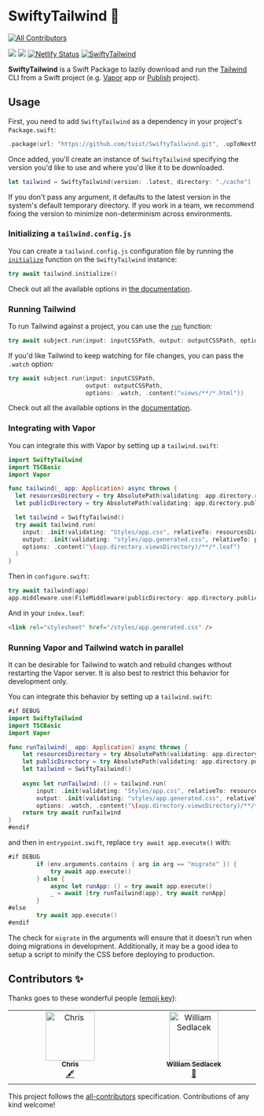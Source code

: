 # SwiftyTailwind 🍃
<!-- ALL-CONTRIBUTORS-BADGE:START - Do not remove or modify this section -->
[![All Contributors](https://img.shields.io/badge/all_contributors-2-orange.svg?style=flat-square)](#contributors-)
<!-- ALL-CONTRIBUTORS-BADGE:END -->

[![](https://img.shields.io/endpoint?url=https%3A%2F%2Fswiftpackageindex.com%2Fapi%2Fpackages%2Ftuist%2FSwiftyTailwind%2Fbadge%3Ftype%3Dswift-versions)](https://swiftpackageindex.com/tuist/SwiftyTailwind)
[![](https://img.shields.io/endpoint?url=https%3A%2F%2Fswiftpackageindex.com%2Fapi%2Fpackages%2Ftuist%2FSwiftyTailwind%2Fbadge%3Ftype%3Dplatforms)](https://swiftpackageindex.com/tuist/SwiftyTailwind)
[![Netlify Status](https://api.netlify.com/api/v1/badges/69daef71-b1cf-4d37-96ad-216cb953e668/deploy-status)](https://app.netlify.com/sites/swiftytailwind/deploys)
[![SwiftyTailwind](https://github.com/tuist/SwiftyTailwind/actions/workflows/SwiftyTailwind.yml/badge.svg)](https://github.com/tuist/SwiftyTailwind/actions/workflows/SwiftyTailwind.yml)

**SwiftyTailwind** is a Swift Package to lazily download and run the [Tailwind](https://tailwindcss.com) CLI from a Swift project (e.g. [Vapor](https://vapor.codes) app or [Publish](https://github.com/JohnSundell/Publish) project). 

## Usage

First, you need to add `SwiftyTailwind` as a dependency in your project's `Package.swift`:

```swift
.package(url: "https://github.com/tuist/SwiftyTailwind.git", .upToNextMinor(from: "0.5.0"))
```

Once added, you'll create an instance of `SwiftyTailwind` specifying the version you'd like to use and where you'd like it to be downloaded.

```swift
let tailwind = SwiftyTailwind(version: .latest, directory: "./cache")
```

If you don't pass any argument, it defaults to the latest version in the system's default temporary directory. If you work in a team, we recommend fixing the version to minimize non-determinism across environments.

### Initializing a `tailwind.config.js`

You can create a `tailwind.config.js` configuration file by running the [`initialize`](https://swiftytailwind.tuist.io/documentation/swiftytailwind/swiftytailwind/initialize(directory:options:)) function on the `SwiftyTailwind` instance:


```swift
try await tailwind.initialize()
```

Check out all the available options in [the documentation](https://swiftytailwind.tuist.io/documentation/swiftytailwind/swiftytailwind/initializeoption).

### Running Tailwind

To run Tailwind against a project, you can use the [`run`](https://swiftytailwind.tuist.io/documentation/swiftytailwind/swiftytailwind/run(input:output:directory:options:)) function:

```swift
try await subject.run(input: inputCSSPath, output: outputCSSPath, options: .content("views/**/*.html"))
```

If you'd like Tailwind to keep watching for file changes, you can pass the `.watch` option:


```swift
try await subject.run(input: inputCSSPath, 
                      output: outputCSSPath, 
                      options: .watch, .content("views/**/*.html"))
```

Check out all the available options in the [documentation](https://swiftytailwind.tuist.io/documentation/swiftytailwind/swiftytailwind/runoption).

### Integrating with Vapor

You can integrate this with Vapor by setting up a `tailwind.swift`:

```swift
import SwiftyTailwind
import TSCBasic
import Vapor

func tailwind(_ app: Application) async throws {
  let resourcesDirectory = try AbsolutePath(validating: app.directory.resourcesDirectory)
  let publicDirectory = try AbsolutePath(validating: app.directory.publicDirectory)

  let tailwind = SwiftyTailwind()
  try await tailwind.run(
    input: .init(validating: "Styles/app.css", relativeTo: resourcesDirectory),
    output: .init(validating: "styles/app.generated.css", relativeTo: publicDirectory),
    options: .content("\(app.directory.viewsDirectory)/**/*.leaf")
  )
}
```

Then in `configure.swift`:

```swift
try await tailwind(app)
app.middleware.use(FileMiddleware(publicDirectory: app.directory.publicDirectory))
```

And in your `index.leaf`:

```html
<link rel="stylesheet" href="/styles/app.generated.css" />
```
### Running Vapor and Tailwind watch in parallel

It can be desirable for Tailwind to watch and rebuild changes without restarting the Vapor server.
It is also best to restrict this behavior for development only.

You can integrate this behavior by setting up a `tailwind.swift`:

```swift
#if DEBUG
import SwiftyTailwind
import TSCBasic
import Vapor

func runTailwind(_ app: Application) async throws {
    let resourcesDirectory = try AbsolutePath(validating: app.directory.resourcesDirectory)
    let publicDirectory = try AbsolutePath(validating: app.directory.publicDirectory)
    let tailwind = SwiftyTailwind()
    
    async let runTailwind: () = tailwind.run(
        input: .init(validating: "Styles/app.css", relativeTo: resourcesDirectory),
        output: .init(validating: "styles/app.generated.css", relativeTo: publicDirectory),
        options: .watch, .content("\(app.directory.viewsDirectory)/**/*.leaf"))
    return try await runTailwind
}
#endif
```

and then in `entrypoint.swift`, replace `try await app.execute()` with:

```swift
#if DEBUG
        if (env.arguments.contains { arg in arg == "migrate" }) {
            try await app.execute()
        } else {
            async let runApp: () = try await app.execute()
            _ = await [try runTailwind(app), try await runApp]
        }
#else
        try await app.execute()
#endif
```

The check for `migrate` in the arguments will ensure that it doesn't run when doing migrations in development.
Additionally, it may be a good idea to setup a script to minify the CSS before deploying to production.

## Contributors ✨

Thanks goes to these wonderful people ([emoji key](https://allcontributors.org/docs/en/emoji-key)):

<!-- ALL-CONTRIBUTORS-LIST:START - Do not remove or modify this section -->
<!-- prettier-ignore-start -->
<!-- markdownlint-disable -->
<table>
  <tbody>
    <tr>
      <td align="center" valign="top" width="14.28%"><a href="https://github.com/csjones"><img src="https://avatars.githubusercontent.com/u/637026?v=4?s=100" width="100px;" alt="Chris"/><br /><sub><b>Chris</b></sub></a><br /><a href="#content-csjones" title="Content">🖋</a></td>
      <td align="center" valign="top" width="14.28%"><a href="https://github.com/wSedlacek"><img src="https://avatars.githubusercontent.com/u/8206108?v=4?s=100" width="100px;" alt="William Sedlacek"/><br /><sub><b>William Sedlacek</b></sub></a><br /><a href="https://github.com/tuist/SwiftyTailwind/commits?author=wSedlacek" title="Documentation">📖</a></td>
    </tr>
  </tbody>
</table>

<!-- markdownlint-restore -->
<!-- prettier-ignore-end -->

<!-- ALL-CONTRIBUTORS-LIST:END -->

This project follows the [all-contributors](https://github.com/all-contributors/all-contributors) specification. Contributions of any kind welcome!
